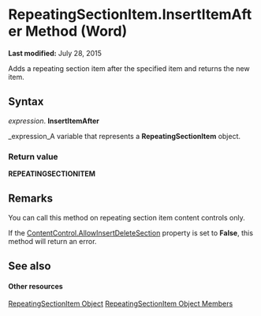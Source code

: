 
# RepeatingSectionItem.InsertItemAfter Method (Word)

 **Last modified:** July 28, 2015

Adds a repeating section item after the specified item and returns the new item.

## Syntax

 _expression_. **InsertItemAfter**

 _expression_A variable that represents a  **RepeatingSectionItem** object.


### Return value

 **REPEATINGSECTIONITEM**


## Remarks

You can call this method on repeating section item content controls only.

If the  [ContentControl.AllowInsertDeleteSection](5c39b5a4-1efe-eb01-cab2-ed1273ebaf4d.md) property is set to **False**, this method will return an error.


## See also


#### Other resources


 [RepeatingSectionItem Object](62a6f325-5c69-f360-9fed-8155ec2bccd0.md)
 [RepeatingSectionItem Object Members](98f249d3-99aa-8bab-65f4-02fa4bd9e6bd.md)
